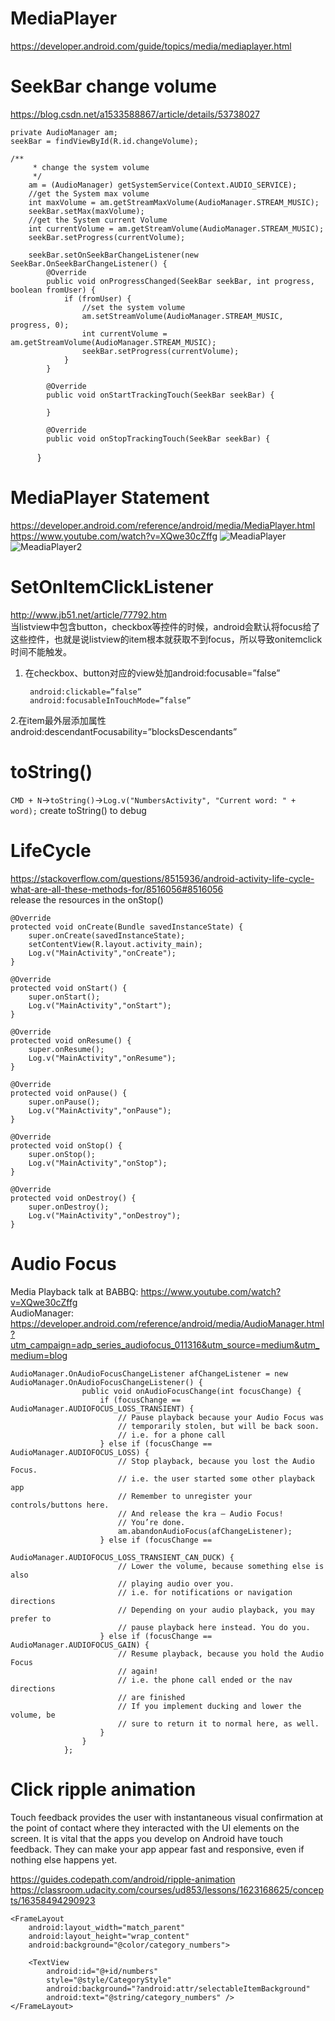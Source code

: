 # MediaPlayer
https://developer.android.com/guide/topics/media/mediaplayer.html

# SeekBar change volume
https://blog.csdn.net/a1533588867/article/details/53738027



    private AudioManager am;
    seekBar = findViewById(R.id.changeVolume);

    /**
         * change the system volume
         */
        am = (AudioManager) getSystemService(Context.AUDIO_SERVICE);
        //get the System max volume
        int maxVolume = am.getStreamMaxVolume(AudioManager.STREAM_MUSIC);
        seekBar.setMax(maxVolume);
        //get the System current Volume
        int currentVolume = am.getStreamVolume(AudioManager.STREAM_MUSIC);
        seekBar.setProgress(currentVolume);

        seekBar.setOnSeekBarChangeListener(new SeekBar.OnSeekBarChangeListener() {
            @Override
            public void onProgressChanged(SeekBar seekBar, int progress, boolean fromUser) {
                if (fromUser) {
                    //set the system volume
                    am.setStreamVolume(AudioManager.STREAM_MUSIC, progress, 0);
                    int currentVolume = am.getStreamVolume(AudioManager.STREAM_MUSIC);
                    seekBar.setProgress(currentVolume);
                }
            }

            @Override
            public void onStartTrackingTouch(SeekBar seekBar) {

            }

            @Override
            public void onStopTrackingTouch(SeekBar seekBar) {
            }
# MediaPlayer Statement
https://developer.android.com/reference/android/media/MediaPlayer.html  
https://www.youtube.com/watch?v=XQwe30cZffg
![MeadiaPlayer](https://github.com/dailiang18bb/Udacity_Android_Course/blob/master/Course4/MediaPlayerState.png)
![MeadiaPlayer2](https://github.com/dailiang18bb/Udacity_Android_Course/blob/master/Course4/mediaplayer_state_diagram.gif)


# SetOnItemClickListener
http://www.jb51.net/article/77792.htm  
当listview中包含button，checkbox等控件的时候，android会默认将focus给了这些控件，也就是说listview的item根本就获取不到focus，所以导致onitemclick时间不能触发。
1. 在checkbox、button对应的view处加android:focusable=”false” 

        android:clickable=”false” 
        android:focusableInTouchMode=”false” 
2.在item最外层添加属性 android:descendantFocusability=”blocksDescendants”
    
# toString()
`CMD + N`->`toString()`->`Log.v("NumbersActivity", "Current word: " + word);`
create toString() to debug

# LifeCycle
https://stackoverflow.com/questions/8515936/android-activity-life-cycle-what-are-all-these-methods-for/8516056#8516056  
release the resources in the onStop()

    @Override
    protected void onCreate(Bundle savedInstanceState) {
        super.onCreate(savedInstanceState);
        setContentView(R.layout.activity_main);
        Log.v("MainActivity","onCreate");
    }

    @Override
    protected void onStart() {
        super.onStart();
        Log.v("MainActivity","onStart");
    }

    @Override
    protected void onResume() {
        super.onResume();
        Log.v("MainActivity","onResume");
    }

    @Override
    protected void onPause() {
        super.onPause();
        Log.v("MainActivity","onPause");
    }

    @Override
    protected void onStop() {
        super.onStop();
        Log.v("MainActivity","onStop");
    }

    @Override
    protected void onDestroy() {
        super.onDestroy();
        Log.v("MainActivity","onDestroy");
    }

# Audio Focus
Media Playback talk at BABBQ: https://www.youtube.com/watch?v=XQwe30cZffg  
AudioManager: https://developer.android.com/reference/android/media/AudioManager.html?utm_campaign=adp_series_audiofocus_011316&utm_source=medium&utm_medium=blog  

    AudioManager.OnAudioFocusChangeListener afChangeListener = new AudioManager.OnAudioFocusChangeListener() {
                    public void onAudioFocusChange(int focusChange) {
                        if (focusChange == AudioManager.AUDIOFOCUS_LOSS_TRANSIENT) {
                            // Pause playback because your Audio Focus was
                            // temporarily stolen, but will be back soon.
                            // i.e. for a phone call
                        } else if (focusChange == AudioManager.AUDIOFOCUS_LOSS) {
                            // Stop playback, because you lost the Audio Focus.
                            // i.e. the user started some other playback app
                            // Remember to unregister your controls/buttons here.
                            // And release the kra — Audio Focus!
                            // You’re done.
                            am.abandonAudioFocus(afChangeListener);
                        } else if (focusChange ==
                                AudioManager.AUDIOFOCUS_LOSS_TRANSIENT_CAN_DUCK) {
                            // Lower the volume, because something else is also
                            // playing audio over you.
                            // i.e. for notifications or navigation directions
                            // Depending on your audio playback, you may prefer to
                            // pause playback here instead. You do you.
                        } else if (focusChange == AudioManager.AUDIOFOCUS_GAIN) {
                            // Resume playback, because you hold the Audio Focus
                            // again!
                            // i.e. the phone call ended or the nav directions
                            // are finished
                            // If you implement ducking and lower the volume, be
                            // sure to return it to normal here, as well.
                        }
                    }
                };


# Click ripple animation
Touch feedback provides the user with instantaneous visual confirmation at the point of contact where they interacted with the UI elements on the screen. It is vital that the apps you develop on Android have touch feedback. They can make your app appear fast and responsive, even if nothing else happens yet.  

https://guides.codepath.com/android/ripple-animation
https://classroom.udacity.com/courses/ud853/lessons/1623168625/concepts/16358494290923

    <FrameLayout
        android:layout_width="match_parent"
        android:layout_height="wrap_content"
        android:background="@color/category_numbers">

        <TextView
            android:id="@+id/numbers"
            style="@style/CategoryStyle"
            android:background="?android:attr/selectableItemBackground"
            android:text="@string/category_numbers" />
    </FrameLayout>

